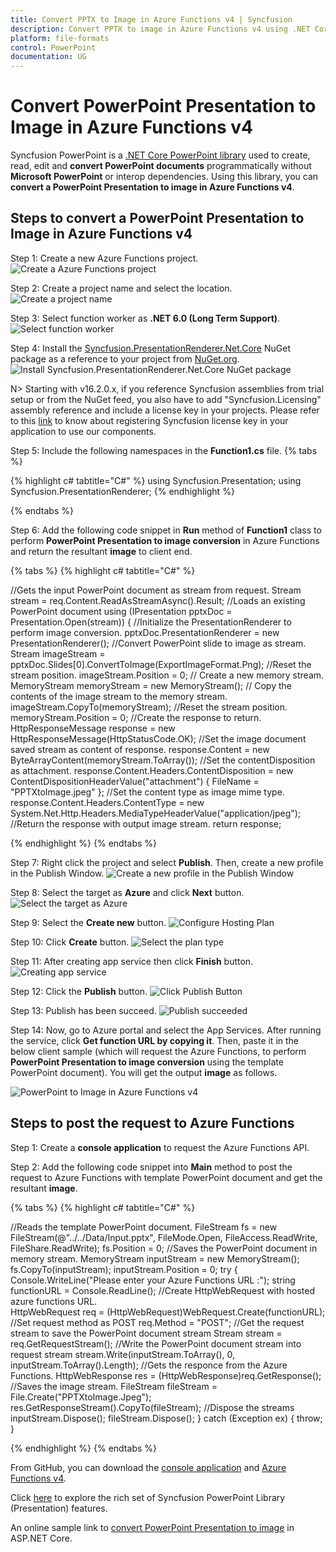 ```yaml
---
title: Convert PPTX to Image in Azure Functions v4 | Syncfusion
description: Convert PPTX to image in Azure Functions v4 using .NET Core PowerPoint library (Presentation) without Microsoft PowerPoint or interop dependencies.
platform: file-formats
control: PowerPoint
documentation: UG
---
```


# Convert PowerPoint Presentation to Image in Azure Functions v4

Syncfusion PowerPoint is a [.NET Core PowerPoint library](https://www.syncfusion.com/document-processing/powerpoint-framework/net-core) used to create, read, edit and **convert PowerPoint documents** programmatically without **Microsoft PowerPoint** or interop dependencies. Using this library, you can **convert a PowerPoint Presentation to image in Azure Functions v4**.

## Steps to convert a PowerPoint Presentation to Image in Azure Functions v4

Step 1: Create a new Azure Functions project.
![Create a Azure Functions project](Azure_Images/Functions_v1/Azure_PowerPoint_Presentation_to_PDF.png)

Step 2: Create a project name and select the location.
![Create a project name](Azure_Images/Functions_v1/Configure_PowerPoint_Presentation_to_Image.png)

Step 3: Select function worker as **.NET 6.0 (Long Term Support)**. 
![Select function worker](Azure_Images/Functions_v4/Additional_Information_PowerPoint_Presentation_to_PDF.png)

Step 4: Install the [Syncfusion.PresentationRenderer.Net.Core](https://www.nuget.org/packages/Syncfusion.PresentationRenderer.Net.Core) NuGet package as a reference to your project from [NuGet.org](https://www.nuget.org/).
![Install Syncfusion.PresentationRenderer.Net.Core NuGet package](Azure_Images/Functions_v4/Nuget_Package_PowerPoint_Presentation_to_PDF.png)

N> Starting with v16.2.0.x, if you reference Syncfusion assemblies from trial setup or from the NuGet feed, you also have to add "Syncfusion.Licensing" assembly reference and include a license key in your projects. Please refer to this [link](https://help.syncfusion.com/common/essential-studio/licensing/overview) to know about registering Syncfusion license key in your application to use our components.

Step 5: Include the following namespaces in the **Function1.cs** file.
{% tabs %}

{% highlight c# tabtitle="C#" %}
using Syncfusion.Presentation;
using Syncfusion.PresentationRenderer;
{% endhighlight %}

{% endtabs %}

Step 6: Add the following code snippet in **Run** method of **Function1** class to perform **PowerPoint Presentation to image conversion** in Azure Functions and return the resultant **image** to client end.

{% tabs %}
{% highlight c# tabtitle="C#" %}

//Gets the input PowerPoint document as stream from request.
Stream stream = req.Content.ReadAsStreamAsync().Result;
//Loads an existing PowerPoint document
using (IPresentation pptxDoc = Presentation.Open(stream))
{
    //Initialize the PresentationRenderer to perform image conversion.
    pptxDoc.PresentationRenderer = new PresentationRenderer();
    //Convert PowerPoint slide to image as stream.
    Stream imageStream = pptxDoc.Slides[0].ConvertToImage(ExportImageFormat.Png);
    //Reset the stream position.
    imageStream.Position = 0;
    // Create a new memory stream.
    MemoryStream memoryStream = new MemoryStream();
    // Copy the contents of the image stream to the memory stream.
    imageStream.CopyTo(memoryStream);
    //Reset the stream position.
    memoryStream.Position = 0;
    //Create the response to return.
    HttpResponseMessage response = new HttpResponseMessage(HttpStatusCode.OK);
    //Set the image document saved stream as content of response.
    response.Content = new ByteArrayContent(memoryStream.ToArray());
    //Set the contentDisposition as attachment.
    response.Content.Headers.ContentDisposition = new ContentDispositionHeaderValue("attachment")
    {
        FileName = "PPTXtoImage.jpeg"
    };
    //Set the content type as image mime type.
    response.Content.Headers.ContentType = new System.Net.Http.Headers.MediaTypeHeaderValue("application/jpeg");
    //Return the response with output image stream.
    return response;

{% endhighlight %}
{% endtabs %}

Step 7: Right click the project and select **Publish**. Then, create a new profile in the Publish Window.
![Create a new profile in the Publish Window](Azure_Images/Functions_v1/Publish_PowerPoint_Presentation_to_Image.png)

Step 8: Select the target as **Azure** and click **Next** button.
![Select the target as Azure](Azure_Images/Functions_v1/Target_PowerPoint_Presentation_to_PDF.png)

Step 9: Select the **Create new** button.
![Configure Hosting Plan](Azure_Images/Functions_v1/Function_Instance_PowerPoint_Presentation_to_PDF.png)

Step 10: Click **Create** button. 
![Select the plan type](Azure_Images/Functions_v1/Hosting_PowerPoint_Presentation_to_Image.png)

Step 11: After creating app service then click **Finish** button. 
![Creating app service](Azure_Images/Functions_v1/Finish_PowerPoint_Presentation_to_Image.png)

Step 12: Click the **Publish** button.
![Click Publish Button](Azure_Images/Functions_v1/Before_Publish_PowerPoint_Presentation_to_Image.png)

Step 13: Publish has been succeed.
![Publish succeeded](Azure_Images/Functions_v1/After_Publish_PowerPoint_Presentation_to_Image.png)

Step 14: Now, go to Azure portal and select the App Services. After running the service, click **Get function URL by copying it**. Then, paste it in the below client sample (which will request the Azure Functions, to perform **PowerPoint Presentation to image conversion** using the template PowerPoint document). You will get the output **image** as follows.

![PowerPoint to Image in Azure Functions v4](Azure_Images/Functions_v1/Output_PowerPoint_Presentation_to-Image.png)

## Steps to post the request to Azure Functions

Step 1: Create a **console application** to request the Azure Functions API.

Step 2: Add the following code snippet into **Main** method to post the request to Azure Functions with template PowerPoint document and get the resultant **image**.

{% tabs %}
{% highlight c# tabtitle="C#" %}

//Reads the template PowerPoint document.
FileStream fs = new FileStream(@"../../Data/Input.pptx", FileMode.Open, FileAccess.ReadWrite, FileShare.ReadWrite);
fs.Position = 0;
//Saves the PowerPoint document in memory stream.
MemoryStream inputStream = new MemoryStream();
fs.CopyTo(inputStream);
inputStream.Position = 0;
try
{
    Console.WriteLine("Please enter your Azure Functions URL :");
    string functionURL = Console.ReadLine();
    //Create HttpWebRequest with hosted azure functions URL.                
    HttpWebRequest req = (HttpWebRequest)WebRequest.Create(functionURL);
    //Set request method as POST
    req.Method = "POST";
    //Get the request stream to save the PowerPoint document stream
    Stream stream = req.GetRequestStream();
    //Write the PowerPoint document stream into request stream
    stream.Write(inputStream.ToArray(), 0, inputStream.ToArray().Length);
    //Gets the responce from the Azure Functions.
    HttpWebResponse res = (HttpWebResponse)req.GetResponse();
    //Saves the image stream.
    FileStream fileStream = File.Create("PPTXtoImage.Jpeg");
    res.GetResponseStream().CopyTo(fileStream);
    //Dispose the streams
    inputStream.Dispose();
    fileStream.Dispose();
}
catch (Exception ex)
{
    throw;
}

{% endhighlight %}
{% endtabs %}

From GitHub, you can download the [console application](https://github.com/SyncfusionExamples/PowerPoint-Examples/tree/master/PPTX-to-Image-conversion/Convert-PowerPoint-presentation-to-Image/Azure/Azure_Functions/Console_Application) and [Azure Functions v4](https://github.com/SyncfusionExamples/PowerPoint-Examples/tree/master/PPTX-to-Image-conversion/Convert-PowerPoint-presentation-to-Image/Azure/Azure_Functions/Azure_Functions_v4).

Click [here](https://www.syncfusion.com/document-processing/powerpoint-framework/net-core) to explore the rich set of Syncfusion PowerPoint Library (Presentation) features. 

An online sample link to [convert PowerPoint Presentation to image](https://ej2.syncfusion.com/aspnetcore/PowerPoint/PPTXToImage#/bootstrap5) in ASP.NET Core.

